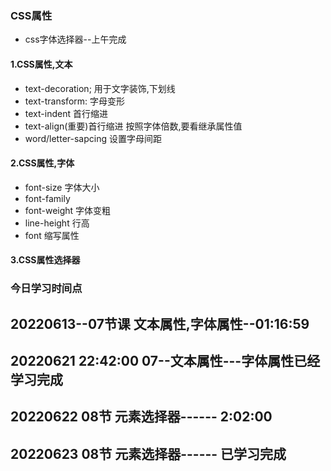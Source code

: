

### CSS属性

* css字体选择器--上午完成



#### 1.CSS属性,文本

* text-decoration;  用于文字装饰,下划线
* text-transform: 字母变形
* text-indent 首行缩进   
* text-align(重要)首行缩进    按照字体倍数,要看继承属性值
* word/letter-sapcing  设置字母间距



#### 2.CSS属性,字体

* font-size 字体大小
* font-family 
* font-weight 字体变粗
* line-height 行高
* font 缩写属性



#### 3.CSS属性选择器





###  今日学习时间点

## 20220613--07节课 文本属性,字体属性--01:16:59







##  20220621   22:42:00   07--文本属性---字体属性已经学习完成



## 20220622     08节  元素选择器------ 2:02:00 



## 20220623     08节  元素选择器------ 已学习完成